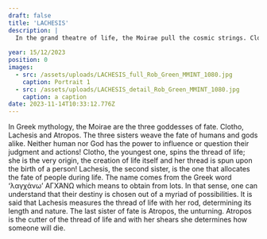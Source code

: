 ```yaml
---
draft: false
title: 'LACHESIS'
description: |
  In the grand theatre of life, the Moirae pull the cosmic strings. Clotho, the string-spinner; Lachesis, the puppet master; Atropos, the ultimate string-cutter. Birth, life, and a snip-snip the finale – they're the maestros of the divine puppet show. No backstage passes; they control the strings!
  
year: 15/12/2023
position: 0
images:
  - src: /assets/uploads/LACHESIS_full_Rob_Green_MMINT_1080.jpg
    caption: Portrait 1
  - src: /assets/uploads/LACHESIS_detail_Rob_Green_MMINT_1080.jpg
    caption: a caption
date: 2023-11-14T10:33:12.776Z
---
```


In Greek mythology, the Moirae are the three goddesses of fate. Clotho, Lachesis and Atropos. The three sisters weave the fate of humans and gods alike. Neither human nor God has the power to influence or question their judgment and actions! Clotho, the youngest one, spins the thread of life; she is the very origin, the creation of life itself and her thread is spun upon the birth of a person! Lachesis, the second sister, is the one that allocates the fate of people during life. The name comes from the Greek word ‘λαγχάνω’ ΑΓΧΆΝΩ which means to obtain from lots. In that sense, one can understand that their destiny is chosen out of a myriad of possibilities. It is said that Lachesis measures the thread of life with her rod, determining its length and nature. The last sister of fate is Atropos, the unturning. Atropos is the cutter of the thread of life and with her shears she determines how someone will die.